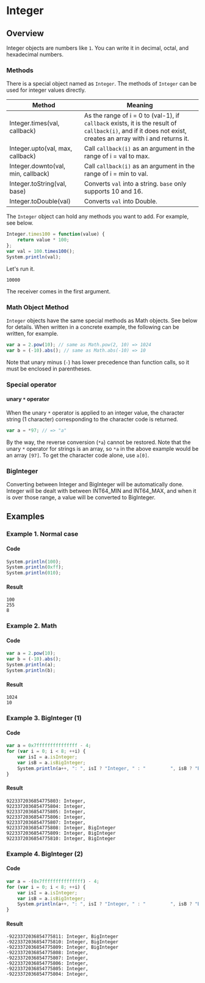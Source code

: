 # Integer

## Overview

Integer objects are numbers like `1`.
You can write it in decimal, octal, and hexadecimal numbers.

### Methods

There is a special object named as `Integer`.
The methods of `Integer` can be used for integer values directly.

|               Method               |                                                                           Meaning                                                                            |
| ---------------------------------- | ------------------------------------------------------------------------------------------------------------------------------------------------------------ |
| Integer.times(val, callback)       | As the range of i = 0 to (val-1), if `callback` exists, it is the result of `callback(i)`, and if it does not exist, creates an array with i and returns it. |
| Integer.upto(val, max, callback)   | Call `callback(i)` as an argument in the range of i = val to max.                                                                                            |
| Integer.downto(val, min, callback) | Call `callback(i)` as an argument in the range of i = min to val.                                                                                            |
| Integer.toString(val, base)        | Converts `val` into a string. `base` only supports 10 and 16.                                                                                                |
| Integer.toDouble(val)              | Converts `val` into Double.                                                                                                                                  |

The `Integer` object can hold any methods you want to add.
For example, see below.

```javascript
Integer.times100 = function(value) {
    return value * 100;
};
var val = 100.times100();
System.println(val);
```

Let's run it.

```
10000
```

The receiver comes in the first argument.

### Math Object Method

`Integer` objects have the same special methods as Math objects. See below for details.
When written in a concrete example, the following can be written, for example.

```javascript
var a = 2.pow(10); // same as Math.pow(2, 10) => 1024
var b = (-10).abs(); // same as Math.abs(-10) => 10
```

Note that unary minus (`-`) has lower precedence than function calls, so it must be enclosed in parentheses.

### Special operator

#### unary `*` operator

When the unary `*` operator is applied to an integer value, the character string (1 character) corresponding to the character code is returned.

```javascript
var a = *97; // => "a"
```

By the way, the reverse conversion (`*a`) cannot be restored.
Note that the unary `*` operator for strings is an array, so `*a` in the above example would be an array `[97]`.
To get the character code alone, use `a[0]`.

### BigInteger

Converting between Integer and BigInteger will be automatically done.
Integer will be dealt with between INT64_MIN and INT64_MAX,
and when it is over those range, a value will be converted to BigInteger.

## Examples

### Example 1. Normal case

#### Code

```javascript
System.println(100);
System.println(0xff);
System.println(010);
```

#### Result

```
100
255
8
```

### Example 2. Math

#### Code

```javascript
var a = 2.pow(10);
var b = (-10).abs();
System.println(a);
System.println(b);
```

#### Result

```
1024
10
```

### Example 3. BigInteger (1)

#### Code

```javascript
var a = 0x7fffffffffffffff - 4;
for (var i = 0; i < 8; ++i) {
    var isI = a.isInteger;
    var isB = a.isBigInteger;
    System.println(a++, ": ", isI ? "Integer, " : "         ", isB ? "BigInteger" : "");
}
```

#### Result

```
9223372036854775803: Integer,
9223372036854775804: Integer,
9223372036854775805: Integer,
9223372036854775806: Integer,
9223372036854775807: Integer,
9223372036854775808: Integer, BigInteger
9223372036854775809: Integer, BigInteger
9223372036854775810: Integer, BigInteger
```

### Example 4. BigInteger (2)

#### Code

```javascript
var a = -(0x7fffffffffffffff) - 4;
for (var i = 0; i < 8; ++i) {
    var isI = a.isInteger;
    var isB = a.isBigInteger;
    System.println(a++, ": ", isI ? "Integer, " : "         ", isB ? "BigInteger" : "");
}
```

#### Result

```
-9223372036854775811: Integer, BigInteger
-9223372036854775810: Integer, BigInteger
-9223372036854775809: Integer, BigInteger
-9223372036854775808: Integer,
-9223372036854775807: Integer,
-9223372036854775806: Integer,
-9223372036854775805: Integer,
-9223372036854775804: Integer,
```
